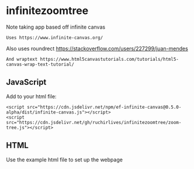 # infinitezoomtree
Note taking app based off infinite canvas
```
Uses https://www.infinite-canvas.org/
```
Also uses roundrect https://stackoverflow.com/users/227299/juan-mendes
```
And wraptext https://www.html5canvastutorials.com/tutorials/html5-canvas-wrap-text-tutorial/
```

## JavaScript
Add to your html file:
```
<script src="https://cdn.jsdelivr.net/npm/ef-infinite-canvas@0.5.0-alpha/dist/infinite-canvas.js"></script>
<script src="https://cdn.jsdelivr.net/gh/ruchirlives/infinitezoomtree/zoom-tree.js"></script>
```

## HTML
Use the example html file to set up the webpage
